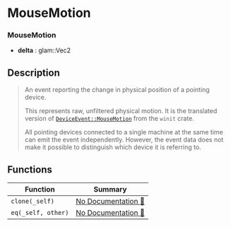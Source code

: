 # MouseMotion

### MouseMotion

- **delta** : glam::Vec2

## Description

>  An event reporting the change in physical position of a pointing device.
> 
>  This represents raw, unfiltered physical motion.
>  It is the translated version of [`DeviceEvent::MouseMotion`] from the `winit` crate.
> 
>  All pointing devices connected to a single machine at the same time can emit the event independently.
>  However, the event data does not make it possible to distinguish which device it is referring to.
> 
>  [`DeviceEvent::MouseMotion`]: https://docs.rs/winit/latest/winit/event/enum.DeviceEvent.html#variant.MouseMotion

## Functions

| Function | Summary |
| --- | --- |
| `clone(_self)` | [No Documentation 🚧](./mousemotion/clone.md) |
| `eq(_self, other)` | [No Documentation 🚧](./mousemotion/eq.md) |